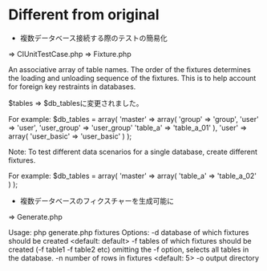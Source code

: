 # Different from original


* 複数データベース接続する際のテストの簡易化

=> CIUnitTestCase.php
=> Fixture.php

An associative array of table names. The order of the fixtures
determines the loading and unloading sequence of the fixtures. This is 
to help account for foreign key restraints in databases.

$tables => $db_tablesに変更されました。


For example:
$db_tables = array(
    'master' => array(
        'group' => 'group',
        'user' => 'user',
        'user_group' => 'user_group'
        'table_a' => 'table_a_01'
    ),
    'user' => array(
        'user_basic' => 'user_basic'
    )
);

Note: To test different data scenarios for a single database, create
different fixtures.

For example:
$db_tables = array(
    'master' => array(
        'table_a' => 'table_a_02'
    )
);


* 複数データベースのフィクスチャーを生成可能に

=> Generate.php

Usage:
    php generate.php fixtures <options>
Options:
    -d  database of which fixtures should be created <default: default>
    -f  tables of which fixtures should be created (-f table1 -f table2 etc)
         omitting the -f option, selects all tables in the database.
    -n  number of rows in fixtures <default: 5>
    -o  output directory